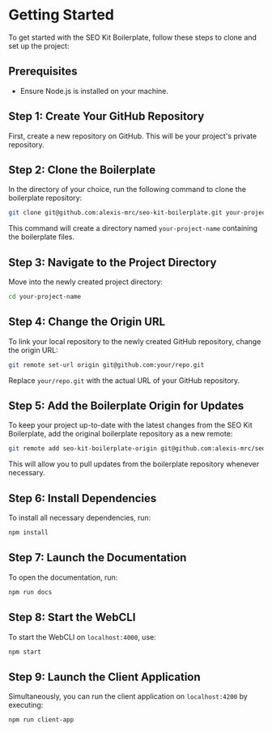 # Getting Started

To get started with the SEO Kit Boilerplate, follow these steps to clone and set up the project:

## Prerequisites

- Ensure Node.js is installed on your machine.

## Step 1: Create Your GitHub Repository

First, create a new repository on GitHub. This will be your project's private repository.

## Step 2: Clone the Boilerplate

In the directory of your choice, run the following command to clone the boilerplate repository:

```bash
git clone git@github.com:alexis-mrc/seo-kit-boilerplate.git your-project-name
```

This command will create a directory named `your-project-name` containing the boilerplate files.

## Step 3: Navigate to the Project Directory

Move into the newly created project directory:

```bash
cd your-project-name
```

## Step 4: Change the Origin URL

To link your local repository to the newly created GitHub repository, change the origin URL:

```bash
git remote set-url origin git@github.com:your/repo.git
```

Replace `your/repo.git` with the actual URL of your GitHub repository.

## Step 5: Add the Boilerplate Origin for Updates

To keep your project up-to-date with the latest changes from the SEO Kit Boilerplate, add the original boilerplate repository as a new remote:

```bash
git remote add seo-kit-boilerplate-origin git@github.com:alexis-mrc/seo-kit-boilerplate.git
```

This will allow you to pull updates from the boilerplate repository whenever necessary.

## Step 6: Install Dependencies

To install all necessary dependencies, run:

```bash
npm install
```

## Step 7: Launch the Documentation

To open the documentation, run:

```bash
npm run docs
```

## Step 8: Start the WebCLI

To start the WebCLI on `localhost:4000`, use:

```bash
npm start
```

## Step 9: Launch the Client Application

Simultaneously, you can run the client application on `localhost:4200` by executing:

```bash
npm run client-app
```
